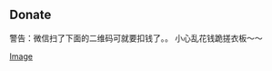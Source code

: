 ## Donate

警告：微信扫了下面的二维码可就要扣钱了。。
小心乱花钱跪搓衣板～～

[Image](https://evilcult.github.io/moviecatcher/img/qr.png)
